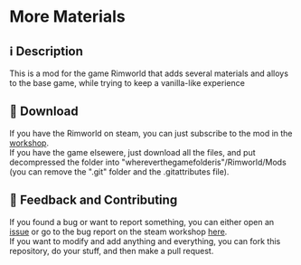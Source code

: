 # More Materials

## ℹ️ Description

This is a mod for the game Rimworld that adds several materials and alloys to the base game, while trying to keep a vanilla-like experience

## 🚀 Download

If you have the Rimworld on steam, you can just subscribe to the mod in the [workshop](https://steamcommunity.com/sharedfiles/filedetails/?id=3055040889).  
If you have the game elsewere, just download all the files, and put decompressed the folder into "whereverthegamefolderis"/Rimworld/Mods (you can remove the ".git" folder and the .gitattributes file).  

## 💭 Feedback and Contributing

If you found a bug or want to report something, you can either open an [issue](https://github.com/mopolita/MoreMaterials/issues) or go to the bug report on the steam workshop [here](https://steamcommunity.com/workshop/filedetails/discussion/3055040889/3958161899237327935/).  
If you want to modify and add anything and everything, you can fork this repository, do your stuff, and then make a pull request.
